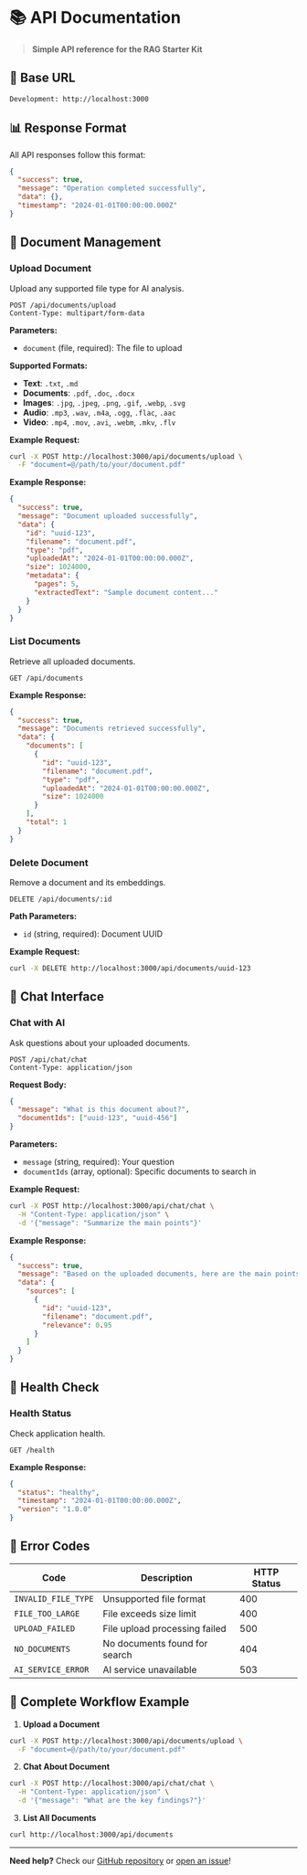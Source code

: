 # 📚 **API Documentation**

> **Simple API reference for the RAG Starter Kit**

## 🔗 **Base URL**

```
Development: http://localhost:3000
```

## 📊 **Response Format**

All API responses follow this format:

```json
{
  "success": true,
  "message": "Operation completed successfully",
  "data": {},
  "timestamp": "2024-01-01T00:00:00.000Z"
}
```

## 📄 **Document Management**

### **Upload Document**

Upload any supported file type for AI analysis.

```http
POST /api/documents/upload
Content-Type: multipart/form-data
```

**Parameters:**

- `document` (file, required): The file to upload

**Supported Formats:**

- **Text**: `.txt`, `.md`
- **Documents**: `.pdf`, `.doc`, `.docx`
- **Images**: `.jpg`, `.jpeg`, `.png`, `.gif`, `.webp`, `.svg`
- **Audio**: `.mp3`, `.wav`, `.m4a`, `.ogg`, `.flac`, `.aac`
- **Video**: `.mp4`, `.mov`, `.avi`, `.webm`, `.mkv`, `.flv`

**Example Request:**

```bash
curl -X POST http://localhost:3000/api/documents/upload \
  -F "document=@/path/to/your/document.pdf"
```

**Example Response:**

```json
{
  "success": true,
  "message": "Document uploaded successfully",
  "data": {
    "id": "uuid-123",
    "filename": "document.pdf",
    "type": "pdf",
    "uploadedAt": "2024-01-01T00:00:00.000Z",
    "size": 1024000,
    "metadata": {
      "pages": 5,
      "extractedText": "Sample document content..."
    }
  }
}
```

### **List Documents**

Retrieve all uploaded documents.

```http
GET /api/documents
```

**Example Response:**

```json
{
  "success": true,
  "message": "Documents retrieved successfully",
  "data": {
    "documents": [
      {
        "id": "uuid-123",
        "filename": "document.pdf",
        "type": "pdf",
        "uploadedAt": "2024-01-01T00:00:00.000Z",
        "size": 1024000
      }
    ],
    "total": 1
  }
}
```

### **Delete Document**

Remove a document and its embeddings.

```http
DELETE /api/documents/:id
```

**Path Parameters:**

- `id` (string, required): Document UUID

**Example Request:**

```bash
curl -X DELETE http://localhost:3000/api/documents/uuid-123
```

## 💬 **Chat Interface**

### **Chat with AI**

Ask questions about your uploaded documents.

```http
POST /api/chat/chat
Content-Type: application/json
```

**Request Body:**

```json
{
  "message": "What is this document about?",
  "documentIds": ["uuid-123", "uuid-456"]
}
```

**Parameters:**

- `message` (string, required): Your question
- `documentIds` (array, optional): Specific documents to search in

**Example Request:**

```bash
curl -X POST http://localhost:3000/api/chat/chat \
  -H "Content-Type: application/json" \
  -d '{"message": "Summarize the main points"}'
```

**Example Response:**

```json
{
  "success": true,
  "message": "Based on the uploaded documents, here are the main points...",
  "data": {
    "sources": [
      {
        "id": "uuid-123",
        "filename": "document.pdf",
        "relevance": 0.95
      }
    ]
  }
}
```

## 🏥 **Health Check**

### **Health Status**

Check application health.

```http
GET /health
```

**Example Response:**

```json
{
  "status": "healthy",
  "timestamp": "2024-01-01T00:00:00.000Z",
  "version": "1.0.0"
}
```

## 🚨 **Error Codes**

| Code                | Description                   | HTTP Status |
| ------------------- | ----------------------------- | ----------- |
| `INVALID_FILE_TYPE` | Unsupported file format       | 400         |
| `FILE_TOO_LARGE`    | File exceeds size limit       | 400         |
| `UPLOAD_FAILED`     | File upload processing failed | 500         |
| `NO_DOCUMENTS`      | No documents found for search | 404         |
| `AI_SERVICE_ERROR`  | AI service unavailable        | 503         |

## 📖 **Complete Workflow Example**

1. **Upload a Document**

```bash
curl -X POST http://localhost:3000/api/documents/upload \
  -F "document=@/path/to/your/document.pdf"
```

2. **Chat About Document**

```bash
curl -X POST http://localhost:3000/api/chat/chat \
  -H "Content-Type: application/json" \
  -d '{"message": "What are the key findings?"}'
```

3. **List All Documents**

```bash
curl http://localhost:3000/api/documents
```

---

**Need help?** Check our [GitHub repository](https://github.com/yourusername/rag-starter-kit) or [open an issue](https://github.com/yourusername/rag-starter-kit/issues)!

